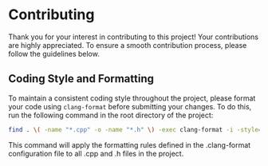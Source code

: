 # Contributing

Thank you for your interest in contributing to this project! Your contributions are highly appreciated. To ensure a smooth contribution process, please follow the guidelines below.

## Coding Style and Formatting

To maintain a consistent coding style throughout the project, please format your code using `clang-format` before submitting your changes. To do this, run the following command in the root directory of the project:

```bash
find . \( -name "*.cpp" -o -name "*.h" \) -exec clang-format -i -style=file {} \;
```

This command will apply the formatting rules defined in the .clang-format configuration file to all .cpp and .h files in the project.